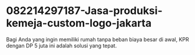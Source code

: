 # 082214297187-Jasa-produksi-kemeja-custom-logo-jakarta
Bagi Anda yang ingin memiliki rumah tanpa beban biaya besar di awal, KPR dengan DP 5 juta ini adalah solusi yang tepat. 
